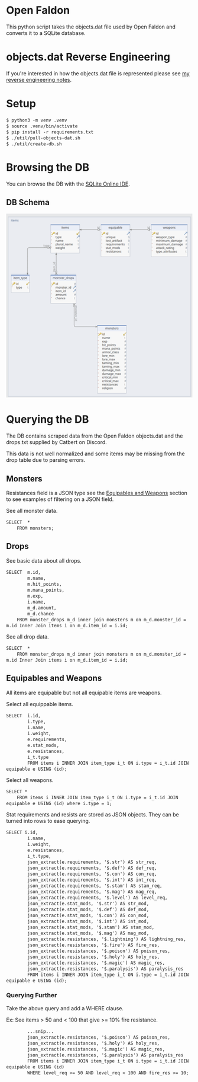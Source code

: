 # Open Faldon 

This python script takes the objects.dat file used by Open Faldon and converts it to a SQLite database.

# objects.dat Reverse Engineering

If you're interested in how the objects.dat file is represented please see [my reverse engineering notes](objects-dat-notes.md).

# Setup

```
$ python3 -m venv .venv
$ source .venv/bin/activate
$ pip install -r requirements.txt
$ ./util/pull-objects-dat.sh
$ ./util/create-db.sh
```

# Browsing the DB

You can browse the DB with the [SQLite Online IDE](https://sqliteonline.com/).

## DB Schema

![](./img/items-db-schema.png)

# Querying the DB

The DB contains scraped data from the Open Faldon objects.dat and the drops.txt supplied by Catbert on Discord.

This data is not well normalized and some items may be missing from the drop table due to parsing errors.

## Monsters

Resistances field is a JSON type see the [Equipables and Weapons](#equipables-and-weapons) section to see examples of filtering on a JSON field.

See all monster data.
```
SELECT 	*
	FROM monsters;
```


## Drops

See basic data about all drops.
```
SELECT 	m.id,
		m.name,
        m.hit_points,
        m.mana_points,
        m.exp,
        i.name,
		m_d.amount,
        m_d.chance  
    FROM monster_drops m_d inner join monsters m on m_d.monster_id = m.id Inner Join items i on m_d.item_id = i.id;
```

See all drop data.
```
SELECT 	*
    FROM monster_drops m_d inner join monsters m on m_d.monster_id = m.id Inner Join items i on m_d.item_id = i.id;
```

## Equipables and Weapons

All items are equipable but not all equipable items are weapons.

Select all equippable items.

```
SELECT 	i.id,
        i.type,
        i.name,
        i.weight,
        e.requirements,
        e.stat_mods,
        e.resistances,
        i_t.type
        FROM items i INNER JOIN item_type i_t ON i.type = i_t.id JOIN equipable e USING (id);
```

Select all weapons.
```
SELECT *
    FROM items i INNER JOIN item_type i_t ON i.type = i_t.id JOIN equipable e USING (id) where i.type = 1;
```

Stat requirements and resists are stored as JSON objects. They can be turned into rows to ease querying.
```
SELECT i.id,
		i.name,
        i.weight,
        e.resistances,
        i_t.type,
        json_extract(e.requirements, '$.str') AS str_req,
        json_extract(e.requirements, '$.def') AS def_req,
        json_extract(e.requirements, '$.con') AS con_req,
        json_extract(e.requirements, '$.int') AS int_req,
        json_extract(e.requirements, '$.stam') AS stam_req,
        json_extract(e.requirements, '$.mag') AS mag_req,
        json_extract(e.requirements, '$.level') AS level_req,
        json_extract(e.stat_mods, '$.str') AS str_mod,
        json_extract(e.stat_mods, '$.def') AS def_mod,
        json_extract(e.stat_mods, '$.con') AS con_mod,
        json_extract(e.stat_mods, '$.int') AS int_mod,
        json_extract(e.stat_mods, '$.stam') AS stam_mod,
        json_extract(e.stat_mods, '$.mag') AS mag_mod,
        json_extract(e.resistances, '$.lightning') AS lightning_res,
        json_extract(e.resistances, '$.fire') AS fire_res,
        json_extract(e.resistances, '$.poison') AS poison_res,
        json_extract(e.resistances, '$.holy') AS holy_res,
        json_extract(e.resistances, '$.magic') AS magic_res,
        json_extract(e.resistances, '$.paralysis') AS paralysis_res
        FROM items i INNER JOIN item_type i_t ON i.type = i_t.id JOIN equipable e USING (id);
```

### Querying Further

Take the above query and add a WHERE clause.

Ex: See items > 50 and < 100 that give >= 10% fire resistance.

```
        ...snip...
        json_extract(e.resistances, '$.poison') AS poison_res,
        json_extract(e.resistances, '$.holy') AS holy_res,
        json_extract(e.resistances, '$.magic') AS magic_res,
        json_extract(e.resistances, '$.paralysis') AS paralysis_res
        FROM items i INNER JOIN item_type i_t ON i.type = i_t.id JOIN equipable e USING (id)
        WHERE level_req >= 50 AND level_req < 100 AND fire_res >= 10;
```
